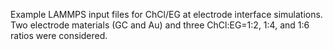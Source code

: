 Example LAMMPS input files for ChCl/EG at electrode interface simulations. Two electrode materials (GC and Au) and three ChCl:EG=1:2, 1:4, and 1:6 ratios were considered.
